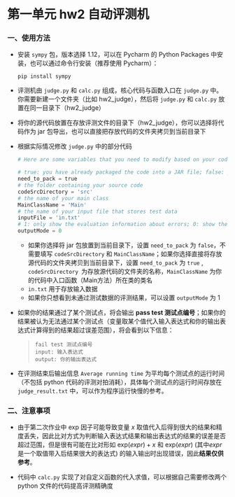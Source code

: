 # 第一单元 hw2 自动评测机

### 一、使用方法

- 安装 `sympy` 包，版本选择 1.12，可以在 Pycharm 的 Python Packages 中安装，也可以通过命令行安装（推荐使用 Pycharm）：

  ```shell
  pip install sympy
  ```

- 评测机由 `judge.py` 和 `calc.py` 组成，核心代码与函数入口在 `judge.py` 中。你需要新建一个文件夹（比如 hw2_judge），然后将 `judge.py` 和 `calc.py` 放置在同一目录下（hw2_judge）

- 将你的源代码放置在存放评测文件的目录下（hw2_judge），你可以选择将代码作为 jar 包导出，也可以直接把存放代码的文件夹拷贝到当前目录下

- 根据实际情况修改 `judge.py` 中的部分代码

  ```python
  # Here are some variables that you need to modify based on your code
  
  # true: you have already packaged the code into a JAR file; false: you place src file in the current directory
  need_to_pack = true
  # the folder containing your source code
  codeSrcDirectory = 'src'
  # the name of your main class
  MainClassName = 'Main'
  # the name of your input file that stores test data
  inputFile = 'in.txt'
  # 1: only show the evaluation information about errors; 0: show the evaluation information about all
  outputMode = 0
  ```

  - 如果你选择将 jar 包放置到当前目录下，设置 `need_to_pack` 为 `false`，不需要填写 `codeSrcDirectory` 和 `MainClassName`；如果你选择直接将存放源代码的文件夹拷贝到当前目录下，设置 `need_to_pack` 为 `true` , `codeSrcDirectory `为存放源代码的文件夹的名称，`MainClassName` 为你的代码中入口函数（Main方法）所在类的类名
  - `in.txt` 用于存放输入数据
  - 如果你只想看到未通过测试数据的评测结果，可以设置 `outputMode` 为 $1$

- 如果你的结果通过了某个测试点，将会输出 **pass test 测试点编号**；如果你的结果被认为无法通过某个测试点（变量取某个值代入输入表达式和你的输出表达式计算得到的结果超过误差范围），将会看到以下信息：

  > ```
  > fail test 测试点编号
  > input: 输入表达式
  > output: 你的输出表达式
  > ```

- 在评测结束后输出信息 `Average running time` 为平均每个测试点的运行时间（不包括 python 代码的评测对拍消耗），具体每个测试点的运行时间存放在 `judge_result.txt` 中，可以作为程序运行快慢的参考。

### 二、注意事项

-  由于第二次作业中 $\text{exp}$ 因子可能导致变量 $x$ 取值代入后得到很大的结果和精度丢失，因此比对方式为判断输入表达式结果和输出表达式的结果的误差是否超过范围，但是很有可能在比对形如 $\text{exp}(expr) + x$ 和 $\text{exp}(expr)$ (其中$expr$是一个取值带入后结果很大的表达式) 的输入输出时出现错误，因此**结果仅供参考**。

- 代码中 `calc.py` 实现了对自定义函数的代入求值，可以根据自己需要修改两个 python 文件的代码提高评测精确度